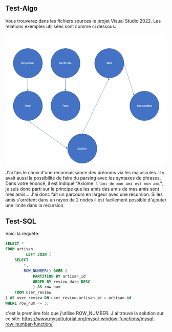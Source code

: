 ## Test-Algo

Vous trouverez dans les fichiers sources le projet Visual Studio 2022.
Les relations exemples utilisées sont comme ci dessous:
####
![Image text](/relation.png)

J'ai fais le choix d'une reconnaissance des prénoms via les majuscules. Il y avait aussi la possibilité de faire du parsing avec les syntaxes de phrases.
Dans votre énoncé, il est indiqué "Axiome: `l'ami de mon ami est mon ami`", je suis donc parti sur le principe que les amis des amis de mes amis sont mes amis... J'ai donc fait un parcours en largeur avec une récursion. 
Si les amis s'arrêtent dans un rayon de 2 nodes il est facilement possible d'ajouter une limite dans la récursion.



## Test-SQL

Voici la requète: 

``` sql
SELECT *
FROM artisan
         LEFT JOIN (
    SELECT
        *,
        ROW_NUMBER() OVER (
            PARTITION BY artisan_id
            ORDER BY review_date DESC
            ) AS row_num
    FROM user_review
) AS user_review ON user_review.artisan_id = artisan.id
WHERE row_num <= 3;
```

c'est la première fois que j'utilise ROW_NUMBER. J'ai trouvé la solution sur ce site: https://www.mysqltutorial.org/mysql-window-functions/mysql-row_number-function/
